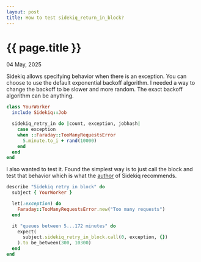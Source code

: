 ```yaml
---
layout: post
title: How to test sidekiq_return_in_block?
---
```


{{ page.title }}
================

<p class="meta">04 May, 2025</p>

Sidekiq allows specifying behavior when there is an exception. You can choose to use the default exponential backoff algorithm. I needed a way to change the backoff to be slower and more random. The exact backoff algorithm can be anything.

```ruby
class YourWorker
  include Sidekiq::Job

  sidekiq_retry_in do |count, exception, jobhash|
    case exception
    when ::Faraday::TooManyRequestsError
      5.minute.to_i + rand(10000)
    end
  end
end
```

I also wanted to test it. Found the simplest way is to just call the block and test that behavior which is what the [author](https://github.com/sidekiq/sidekiq/issues/4104) of Sidekiq recommends.

```ruby
describe "Sidekiq retry in block" do
  subject { YourWorker }

  let(:exception) do
    Faraday::TooManyRequestsError.new("Too many requests")
  end

  it "queues between 5...172 minutes" do
    expect(
      subject.sidekiq_retry_in_block.call(0, exception, {})
    ).to be_between(300, 10300)
  end
end
```
